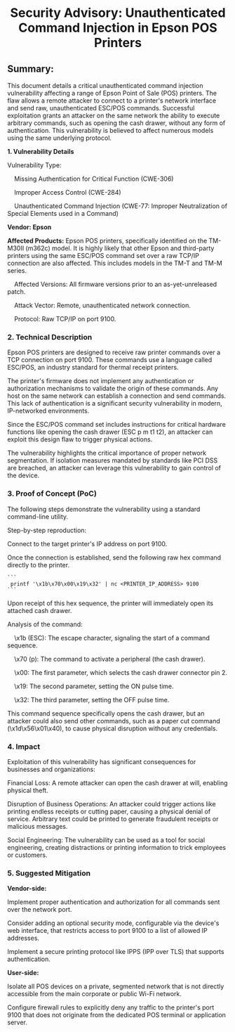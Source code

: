 <h1 align="center">Security Advisory: Unauthenticated Command Injection in Epson POS Printers</h1>

## Summary:

This document details a critical unauthenticated command injection vulnerability affecting a range of Epson Point of Sale (POS) printers. The flaw allows a remote attacker to connect to a printer's network interface and send raw, unauthenticated ESC/POS commands. Successful exploitation grants an attacker on the same network the ability to execute arbitrary commands, such as opening the cash drawer, without any form of authentication. This vulnerability is believed to affect numerous models using the same underlying protocol.

**1. Vulnerability Details**

Vulnerability Type:

   &nbsp;&nbsp;&nbsp;&nbsp;Missing Authentication for Critical Function (CWE-306)

   &nbsp;&nbsp;&nbsp;&nbsp;Improper Access Control (CWE-284)

   &nbsp;&nbsp;&nbsp;&nbsp;Unauthenticated Command Injection (CWE-77: Improper Neutralization of Special Elements used in a Command)

**Vendor: Epson**

**Affected Products:** Epson POS printers, specifically identified on the TM-M30II (m362c) model. It is highly likely that other Epson and third-party printers using the same ESC/POS command set over a raw TCP/IP connection are also affected. This includes models in the TM-T and TM-M series.

&nbsp;&nbsp;&nbsp;&nbsp;Affected Versions: All firmware versions prior to an as-yet-unreleased patch.

&nbsp;&nbsp;&nbsp;&nbsp;Attack Vector: Remote, unauthenticated network connection.

&nbsp;&nbsp;&nbsp;&nbsp;Protocol: Raw TCP/IP on port 9100.

### 2. Technical Description

Epson POS printers are designed to receive raw printer commands over a TCP connection on port 9100. These commands use a language called ESC/POS, an industry standard for thermal receipt printers.

The printer's firmware does not implement any authentication or authorization mechanisms to validate the origin of these commands. Any host on the same network can establish a connection and send commands. This lack of authentication is a significant security vulnerability in modern, IP-networked environments.

Since the ESC/POS command set includes instructions for critical hardware functions like opening the cash drawer (ESC p m t1 t2), an attacker can exploit this design flaw to trigger physical actions.

The vulnerability highlights the critical importance of proper network segmentation. If isolation measures mandated by standards like PCI DSS are breached, an attacker can leverage this vulnerability to gain control of the device.

### 3. Proof of Concept (PoC)

The following steps demonstrate the vulnerability using a standard command-line utility.

Step-by-step reproduction:

   Connect to the target printer's IP address on port 9100.

   Once the connection is established, send the following raw hex command directly to the printer.

    ```
     printf '\x1b\x70\x00\x19\x32' | nc <PRINTER_IP_ADDRESS> 9100
    ```

Upon receipt of this hex sequence, the printer will immediately open its attached cash drawer.

Analysis of the command:

   &nbsp;&nbsp;&nbsp;&nbsp;\x1b (ESC): The escape character, signaling the start of a command sequence.

   &nbsp;&nbsp;&nbsp;&nbsp;\x70 (p): The command to activate a peripheral (the cash drawer).

   &nbsp;&nbsp;&nbsp;&nbsp;\x00: The first parameter, which selects the cash drawer connector pin 2.

   &nbsp;&nbsp;&nbsp;&nbsp;\x19: The second parameter, setting the ON pulse time.

   &nbsp;&nbsp;&nbsp;&nbsp;\x32: The third parameter, setting the OFF pulse time.

This command sequence specifically opens the cash drawer, but an attacker could also send other commands, such as a paper cut command (\x1d\x56\x01\x40), to cause physical disruption without any credentials.

### 4. Impact

Exploitation of this vulnerability has significant consequences for businesses and organizations:

   Financial Loss: A remote attacker can open the cash drawer at will, enabling physical theft.

   Disruption of Business Operations: An attacker could trigger actions like printing endless receipts or cutting paper, causing a physical denial of service. Arbitrary text could be printed to generate fraudulent receipts or malicious messages.

   Social Engineering: The vulnerability can be used as a tool for social engineering, creating distractions or printing information to trick employees or customers.

### 5. Suggested Mitigation

**Vendor-side:**

   Implement proper authentication and authorization for all commands sent over the network port.

   Consider adding an optional security mode, configurable via the device's web interface, that restricts access to port 9100 to a list of allowed IP addresses.

   Implement a secure printing protocol like IPPS (IPP over TLS) that supports authentication.

**User-side:**

   Isolate all POS devices on a private, segmented network that is not directly accessible from the main corporate or public Wi-Fi network.

   Configure firewall rules to explicitly deny any traffic to the printer's port 9100 that does not originate from the dedicated POS terminal or application server. 
